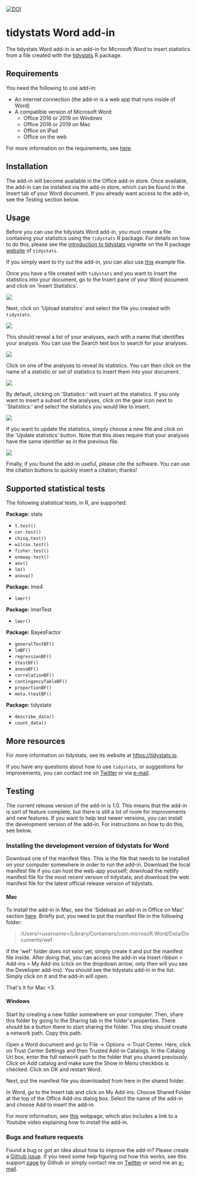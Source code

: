 [![DOI](https://zenodo.org/badge/208565217.svg)](https://zenodo.org/badge/latestdoi/208565217)

# tidystats Word add-in

The tidystats Word add-in is an add-in for Microsoft Word to insert statistics from a file created with the [tidystats](https://github.com/WillemSleegers/tidystats) R package.

## Requirements

You need the following to use add-in:

- An internet connection (the add-in is a web app that runs inside of Word)
- A compatible version of Microsoft Word:
  - Office 2016 or 2019 on Windows
  - Office 2016 or 2019 on Mac
  - Office on iPad
  - Office on the web

For more information on the requirements, see [here](https://docs.microsoft.com/en-us/office/dev/add-ins/concepts/requirements-for-running-office-add-ins).

## Installation

The add-in will become available in the Office add-in store. Once available, the add-in can be installed via the add-in store, which can be found in the Insert tab of your Word document. If you already want access to the add-in, see the Testing section below.

## Usage

Before you can use the tidystats Word add-in, you must create a file containing your statistics using the `tidystats` R package. For details on how to do this, please see the <a href="https://willemsleegers.github.io/tidystats/articles/introduction-to-tidystats.html">introduction to tidystats</a> vignette on the R package [website](https://willemsleegers.github.io/tidystats/) of `tidystats`.

If you simply want to try out the add-in, you can also use [this](data/example.json) example file.

Once you have a file created with `tidystats` and you want to insert the statistics into your document, go to the Insert pane of your Word document and click on 'Insert Statistics'.

![](images/screen0.png)

Next, click on 'Upload statistics' and select the file you created with `tidystats`.

![](images/screen1.png)

This should reveal a list of your analyses, each with a name that identifies your analysis. You can use the Search text box to search for your analyses.

![](images/screen2.png)

Click on one of the analyses to reveal its statistics. You can then click on the name of a statistic or set of statistics to insert them into your document.

![](images/screen3.png)

By default, clicking on 'Statistics:' will insert all the statistics. If you only want to insert a subset of the analyses, click on the gear icon next to 'Statistics:' and select the statistics you would like to insert.

![](images/screen4.png)

If you want to update the statistics, simply choose a new file and click on the 'Update statistics' button. Note that this does require that your analyses have the same identifier as in the previous file.

![](images/screen5.png)

Finally, if you found the add-in useful, please cite the software. You can use the citation buttons to quickly insert a citation; thanks!

## Supported statistical tests

The following statistical tests, in R, are supported:

**Package:** stats

- `t.test()`
- `cor.test()`
- `chisq.test()`
- `wilcox.test()`
- `fisher.test()`
- `oneway.test()`
- `aov()`
- `lm()`
- `anova()`

**Package:** lme4

- `lmer()`

**Package:** lmerTest

- `lmer()`

**Package:** BayesFactor

- `generalTestBF()`
- `lmBF()`
- `regressionBF()`
- `ttestBF()`
- `anovaBF()`
- `correlationBF()`
- `contingencyTableBF()`
- `proportionBF()`
- `meta.ttestBF()`

**Package:** tidystats

- `describe_data()`
- `count_data()`

## More resources

For more information on tidystats, see its website at <a href="https://tidystats.io">https://tidystats.io</a>.

If you have any questions about how to use `tidystats`, or suggestions for improvements, you can contact me on [Twitter](https://twitter.com/willemsleegers) or via [e-mail](mailto:tidystats@gmail.com).

## Testing

The current release version of the add-in is 1.0. This means that the add-in is sort of feature complete, but there is still a lot of room for improvements and new features. If you want to help test newer versions, you can install the development version of the add-in. For instructions on how to do this, see below.

### Installing the development version of tidystats for Word

Download one of the manifest files. This is the file that needs to be installed on your computer somewhere in order to run the add-in. Download the local manifest file if you can host the web-app yourself; download the netlify manifest file for the most recent version of tidystats; and download the web manifest file for the latest official release version of tidystats.

#### Mac

To install the add-in in Mac, see the 'Sideload an add-in in Office on Mac' section [here](https://docs.microsoft.com/en-us/office/dev/add-ins/testing/sideload-an-office-add-in-on-ipad-and-mac#sideload-an-add-in-in-office-on-mac). Briefly put, you need to put the manifest file in the following folder:

> /Users/\<username\>/Library/Containers/com.microsoft.Word/Data/Documents/wef

If the 'wef' folder does not exist yet, simply create it and put the manifest file inside. After doing that, you can access the add-in via Insert ribbon > Add-ins > My Add-ins (click on the dropdown arrow; only then will you see the Developer add-ins). You should see the tidystats add-in in the list. Simply click on it and the add-in will open.

That's it for Mac <3.

#### Windows

Start by creating a new folder somewhere on your computer. Then, share this folder by going to the Sharing tab in the folder's properties. There should be a button there to start sharing the folder. This step should create a network path. Copy this path.

Open a Word document and go to File -> Options -> Trust Center. Here, click on Trust Center Settings and then Trusted Add-in Catalogs. In the Catalog Url box, enter the full network path to the folder that you shared previously. Click on Add catalog and make sure the Show in Menu checkbox is checked. Click on OK and restart Word.

Next, put the manifest file you downloaded from here in the shared folder.

In Word, go to the Insert tab and click on My Add-ins. Choose Shared Folder at the top of the Office Add-ins dialog box. Select the name of the add-in and choose Add to insert the add-in.

For more information, see [this](https://docs.microsoft.com/en-us/office/dev/add-ins/testing/create-a-network-shared-folder-catalog-for-task-pane-and-content-add-ins) webpage, which also includes a link to a Youtube video explaining how to install the add-in.

### Bugs and feature requests

Found a bug or got an idea about how to improve the add-in? Please create a [Github issue](https://github.com/WillemSleegers/tidystats-Word-add-in/issues). If you need some help figuring out how this works, see this support [page](https://help.github.com/en/articles/creating-an-issue) by Github or simply contact me on [Twitter](https://twitter.com/willemsleegers) or send me an [e-mail](mailto:tidystats@gmail.com).
